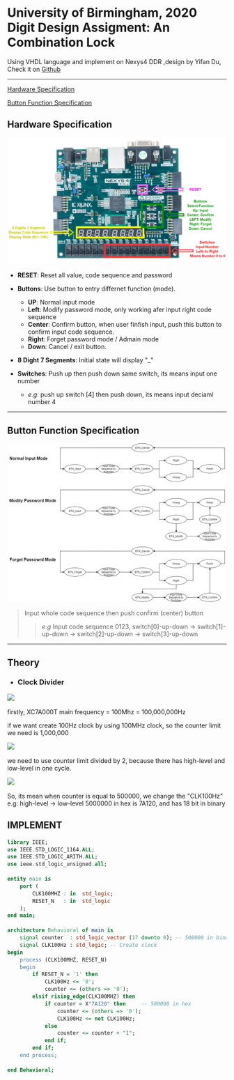 
# University of Birmingham, 2020 Digit Design Assigment: An Combination Lock
Using VHDL language and implement on Nexys4 DDR ,design by Yifan Du, Check it on [Github](https://github.com/YYYYifan/Combination_Lock)

----
[Hardware Specification](#hardware-specification)

[Button Function Specification](#button-function-specification)

## **Hardware Specification**
![avatar](./Figures/board.png)
- **RESET**: Reset all value, code sequence and password

- **Buttons**: Use button to entry differnet function (mode).
   - **UP**: Normal input mode
   - **Left**: Modify password mode, only working afer input right code sequence
   - **Center**: Confirm button, when user finfish input, push this button to confirm input code sequence.  
   - **Right**: Forget password mode / Admain mode
   - **Down**: Cancel / exit button.

- **8 Dight 7 Segments**: Initial state will display "_"

- **Switches**: Push up then push down same switch, its means input one number   
   - *e.g*: push up switch [4] then push down, its means input deciaml number 4

----
## **Button Function Specification**
![avatar](./Figures/Button_Specification.png)

> Input whole code sequence then push confirm (center) button 
>> *e.g* Input code sequence 0123, switch[0]-up-down -> switch[1]-up-down -> switch[2]-up-down -> switch[3]-up-down

----
## **Theory**
* ### **Clock Divider**
<img src="http://chart.googleapis.com/chart?cht=tx&chl= Time = 1 / Frequency" style="border:none;">

firstly, XC7A000T main frequency = 100Mhz = 100,000,000Hz

if we want create 100Hz clock by using 100MHz clock, so the counter limit we need is 1,000,000

<img src="http://chart.googleapis.com/chart?cht=tx&chl= CounterLimit = MainFrequency / 100 = 1000000" style="border:none;">

 we need to use counter limit divided by 2, because there has high-level and low-level in one cycle.

<img src="http://chart.googleapis.com/chart?cht=tx&chl= CounterLimit = CounterLimit / 2 = 1000000/2 = 500000" style="border:none;">

So, its mean when counter is equal to 500000, we change the "CLK100Hz" e.g: high-level -> low-level
5000000 in hex is 7A120, and has 18 bit in binary

## IMPLEMENT

```VHDL
library IEEE;
use IEEE.STD_LOGIC_1164.ALL;
use IEEE.STD_LOGIC_ARITH.ALL;
use ieee.std_logic_unsigned.all;

entity main is
    port (
        CLK100MHZ : in  std_logic;        
        RESET_N   : in  std_logic
    );
end main;

architecture Behavioral of main is
    signal counter  : std_logic_vector (17 downto 0); -- 500000 in binary has 18 bit
    signal CLK100Hz : std_logic; -- Create clock
begin
    process (CLK100MHZ, RESET_N)
    begin
        if RESET_N = '1' then
            CLK100Hz <= '0';
            counter <= (others => '0');
        elsif rising_edge(CLK100MHZ) then   
            if counter = X"7A120" then     -- 500000 in hex
                counter <= (others => '0');
                CLK100Hz <= not CLK100Hz;
            else
                counter <= counter + "1";
            end if;
        end if;
    end process;

end Behavioral;
```